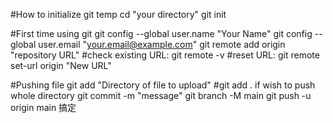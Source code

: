 #How to initialize git temp
  cd "your directory"
  git init

#First time using git
  git config --global user.name "Your Name"
  git config --global user.email "your.email@example.com"
  git remote add origin "repository URL"
  #check existing URL: git remote -v
  #reset URL: git remote set-url origin "New URL"
  
#Pushing file
  git add "Directory of file to upload"  #git add . if wish to push whole directory
  git commit -m "message"
  git branch -M main
  git push -u origin main
  搞定
  
